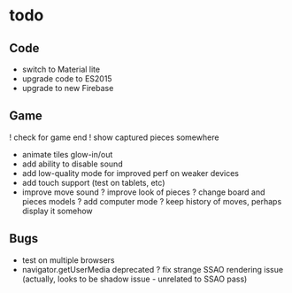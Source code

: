 # todo

## Code
- switch to Material lite
- upgrade code to ES2015
- upgrade to new Firebase

## Game
! check for game end
! show captured pieces somewhere
- animate tiles glow-in/out
- add ability to disable sound
- add low-quality mode for improved perf on weaker devices
- add touch support (test on tablets, etc)
- improve move sound
? improve look of pieces
? change board and pieces models
? add computer mode
? keep history of moves, perhaps display it somehow

## Bugs
- test on multiple browsers
- navigator.getUserMedia deprecated
? fix strange SSAO rendering issue (actually, looks to be shadow issue - unrelated to SSAO pass)
